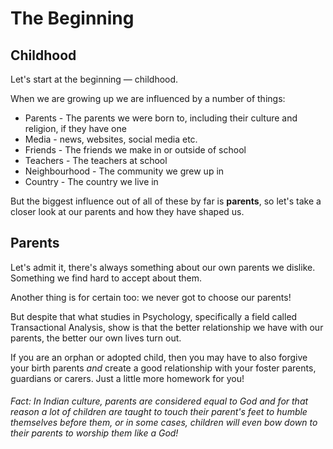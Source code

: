 # The Beginning

## Childhood
Let's start at the beginning &mdash; childhood.

When we are growing up we are influenced by a number of things:
* Parents - The parents we were born to, including their culture and religion, if they have one
* Media - news, websites, social media etc.
* Friends - The friends we make in or outside of school
* Teachers - The teachers at school
* Neighbourhood - The community we grew up in
* Country - The country we live in

But the biggest influence out of all of these by far is **parents**, so let's take a closer look at our parents and how they have shaped us.

## Parents

Let's admit it, there's always something about our own parents we dislike. Something we find hard to accept about them.

Another thing is for certain too: we never got to choose our parents!

But despite that what studies in Psychology, specifically a field called Transactional Analysis, show is that the better relationship we have with our parents, the better our own lives turn out.

If you are an orphan or adopted child, then you may have to also forgive your birth parents *and* create a good relationship with your foster parents, guardians or carers. Just a little more homework for you!

###### Fact: In Indian culture, parents are considered equal to God and for that reason a lot of children are taught to touch their parent's feet to humble themselves before them, or in some cases, children will even bow down to their parents to worship them like a God!
